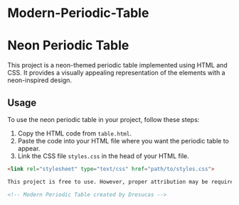 # Modern-Periodic-Table
# Neon Periodic Table

This project is a neon-themed periodic table implemented using HTML and CSS. It provides a visually appealing representation of the elements with a neon-inspired design.

## Usage

To use the neon periodic table in your project, follow these steps:

1. Copy the HTML code from `table.html`.
2. Paste the code into your HTML file where you want the periodic table to appear.
3. Link the CSS file `styles.css` in the head of your HTML file.

```html
<link rel="stylesheet" type="text/css" href="path/to/styles.css">

This project is free to use. However, proper attribution may be required. Be sure to include the following in your code-

<!-- Modern Periodic Table created by Dresucas -->

